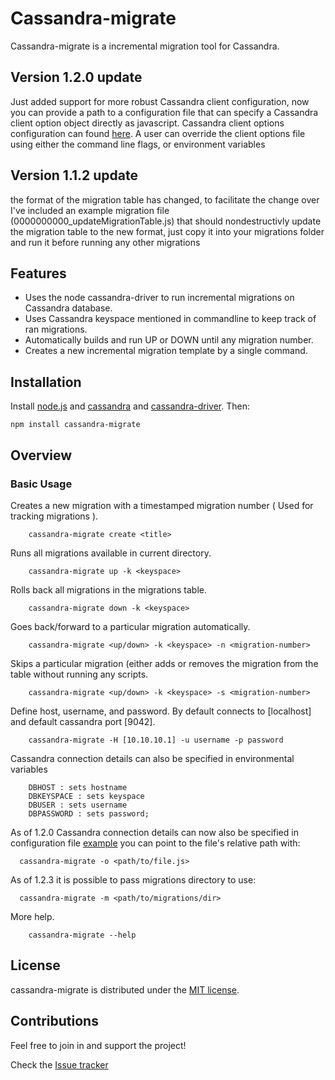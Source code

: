 # Cassandra-migrate

Cassandra-migrate is a incremental migration tool for Cassandra.

## Version 1.2.0 update
Just added support for more robust Cassandra client configuration, now you can provide a path to a configuration file that can specify a Cassandra client option object directly as javascript.
Cassandra client options configuration can found [here](http://docs.datastax.com/en/latest-nodejs-driver-api/global.html#ClientOptions). A user
can override the client options file using either the command line flags, or environment variables

## Version 1.1.2 update
the format of the migration table has changed, to facilitate the change over I've included an example migration file (0000000000_updateMigrationTable.js)
that should nondestructivly update the migration table to the new format, just copy it into your migrations folder and run it before running any other migrations

## Features
- Uses the node cassandra-driver  to run incremental migrations on Cassandra database.
- Uses Cassandra keyspace mentioned in commandline to keep track of ran migrations.
- Automatically builds and run UP or DOWN until any migration number.
- Creates a new incremental migration template by a single command.


## Installation

Install [node.js](http://nodejs.org/) and [cassandra](http://cassandra.apache.org/) and [cassandra-driver](https://www.npmjs.com/package/cassandra-driver). Then:

```
npm install cassandra-migrate
```

## Overview

### Basic Usage

Creates a new migration with a timestamped migration number ( Used for tracking migrations ).

```
    cassandra-migrate create <title>
```

Runs all migrations available in current directory.

```
    cassandra-migrate up -k <keyspace>
```

Rolls back all migrations in the migrations table.

```
    cassandra-migrate down -k <keyspace>
```


Goes back/forward to a particular migration automatically.

```
    cassandra-migrate <up/down> -k <keyspace> -n <migration-number>
```

Skips a particular migration (either adds or removes the migration from the table without running any scripts.

```
    cassandra-migrate <up/down> -k <keyspace> -s <migration-number>
```

Define host, username, and password. By default connects to [localhost] and default cassandra port [9042].

```
    cassandra-migrate -H [10.10.10.1] -u username -p password
```

Cassandra connection details can also be specified in environmental variables
```
    DBHOST : sets hostname
    DBKEYSPACE : sets keyspace
    DBUSER : sets username
    DBPASSWORD : sets password;
```

As of 1.2.0 Cassandra connection details can now also be specified in configuration file [example](https://github.com/rleenders/cassandra-migrate/blob/options-file-flag/examples/sampleOptionFile.js) you can point to the file's relative path with:
```
  cassandra-migrate -o <path/to/file.js>
```

As of 1.2.3 it is possible to pass migrations directory to use:
```
  cassandra-migrate -m <path/to/migrations/dir>
```

More help.

```
    cassandra-migrate --help
```

## License

cassandra-migrate is distributed under the [MIT license](http://opensource.org/licenses/MIT).

## Contributions

Feel free to join in and support the project!

Check the [Issue tracker](https://github.com/rleenders/cassandra-migrate/issues)
